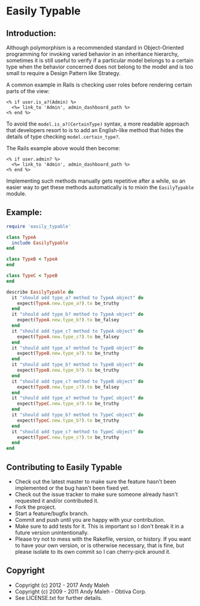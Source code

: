 # Easily Typable

## Introduction:

Although polymorphism is a recommended standard in Object-Oriented programming
for invoking varied behavior in an inheritance hierarchy, sometimes it is still
useful to verify if a particular model belongs to a certain type when the
behavior concerned does not belong to the model and is too small to require a
Design Pattern like Strategy.

A common example in Rails is checking user roles before rendering certain
parts of the view:

```erb
<% if user.is_a?(Admin) %>
  <%= link_to 'Admin', admin_dashboard_path %>
<% end %>
```

To avoid the ```model.is_a?(CertainType)``` syntax, a more readable approach
that developers resort to is to add an English-like method that hides the
details of type checking ```model.certain_type?```.

The Rails example above would then become:

```erb
<% if user.admin? %>
  <%= link_to 'Admin', admin_dashboard_path %>
<% end %>
```

Implementing such methods manually gets repetitive after a while, so an easier
way to get these methods automatically is to mixin the ```EasilyTypable```
module.

## Example:

```ruby
require 'easily_typable'

class TypeA
  include EasilyTypable
end

class TypeB < TypeA
end

class TypeC < TypeB
end

describe EasilyTypable do
  it "should add type_a? method to TypeA object" do
    expect(TypeA.new.type_a?).to be_truthy
  end
  it "should add type_b? method to TypeA object" do
    expect(TypeA.new.type_b?).to be_falsey
  end
  it "should add type_c? method to TypeA object" do
    expect(TypeA.new.type_c?).to be_falsey
  end
  it "should add type_a? method to TypeB object" do
    expect(TypeB.new.type_a?).to be_truthy
  end
  it "should add type_b? method to TypeB object" do
    expect(TypeB.new.type_b?).to be_truthy
  end
  it "should add type_c? method to TypeB object" do
    expect(TypeB.new.type_c?).to be_falsey
  end
  it "should add type_a? method to TypeC object" do
    expect(TypeC.new.type_a?).to be_truthy
  end
  it "should add type_b? method to TypeC object" do
    expect(TypeC.new.type_b?).to be_truthy
  end
  it "should add type_c? method to TypeC object" do
    expect(TypeC.new.type_c?).to be_truthy
  end
end
```

## Contributing to Easily Typable

 * Check out the latest master to make sure the feature hasn't been implemented or the bug hasn't been fixed yet.
 * Check out the issue tracker to make sure someone already hasn't requested it and/or contributed it.
 * Fork the project.
 * Start a feature/bugfix branch.
 * Commit and push until you are happy with your contribution.
 * Make sure to add tests for it. This is important so I don't break it in a future version unintentionally.
 * Please try not to mess with the Rakefile, version, or history. If you want to have your own version, or is otherwise necessary, that is fine, but please isolate to its own commit so I can cherry-pick around it.

## Copyright

 * Copyright (c) 2012 - 2017 Andy Maleh
 * Copyright (c) 2009 - 2011 Andy Maleh - Obtiva Corp.
 * See LICENSE.txt for further details.

